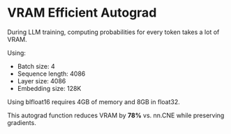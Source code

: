 # VRAM Efficient Autograd

During LLM training, computing probabilities for every token takes a lot of VRAM. 

Using:

- Batch size: 4
- Sequence length: 4086
- Layer size: 4086
- Embedding size: 128K

Using blfloat16 requires 4GB of memory and 8GB in float32.

This autograd function reduces VRAM by **78%** vs. nn.CNE while preserving gradients.
